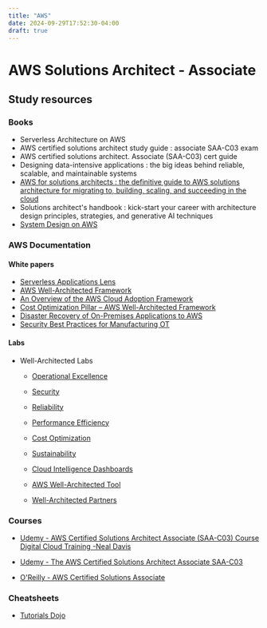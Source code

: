 ```yaml
---
title: "AWS"
date: 2024-09-29T17:52:30-04:00
draft: true
---
```


# AWS Solutions Architect - Associate

## Study resources

### Books

- Serverless Architecture on AWS
- AWS certified solutions architect study guide : associate SAA-C03 exam
- AWS certified solutions architect. Associate (SAA-C03) cert guide
- Designing data-intensive applications : the big ideas behind reliable, scalable, and maintainable systems
- [AWS for solutions architects : the definitive guide to AWS solutions architecture for migrating to, building, scaling, and succeeding in the cloud](https://learning-oreilly-com.ezproxy.torontopubliclibrary.ca/library/view/aws-for-solutions/9781803238951/)
- Solutions architect's handbook : kick-start your career with architecture design principles, strategies, and generative AI techniques
- [System Design on AWS](https://learning-oreilly-com.ezproxy.torontopubliclibrary.ca/library/view/system-design-on/9781098146887/)

### AWS Documentation

#### White papers

- [Serverless Applications Lens](https://docs.aws.amazon.com/wellarchitected/latest/serverless-applications-lens/welcome.html)
- [AWS Well-Architected Framework](https://docs.aws.amazon.com/pdfs/wellarchitected/latest/framework/wellarchitected-framework.pdf#welcome)
- [An Overview of the AWS Cloud Adoption Framework](https://docs.aws.amazon.com/whitepapers/latest/overview-aws-cloud-adoption-framework/welcome.html?did=wp_card&trk=wp_card)
- [Cost Optimization Pillar – AWS Well-Architected Framework](https://docs.aws.amazon.com/pdfs/wellarchitected/latest/cost-optimization-pillar/wellarchitected-cost-optimization-pillar.pdf#welcome)
- [Disaster Recovery of On-Premises Applications to AWS](https://docs.aws.amazon.com/pdfs/whitepapers/latest/disaster-recovery-of-on-premises-applications-to-aws/disaster-recovery-of-on-premises-applications-to-aws.pdf#abstract-and-introduction)
- [Security Best Practices for Manufacturing OT](https://docs.aws.amazon.com/pdfs/whitepapers/latest/security-best-practices-for-manufacturing-ot/security-best-practices-for-manufacturing-ot.pdf#security-best-practices-for-manufacturing-ot)

#### Labs

- Well-Architected Labs

  - [Operational Excellence](https://www.wellarchitectedlabs.com/operational-excellence/)

  - [Security](https://www.wellarchitectedlabs.com/security/)
  - [Reliability](https://www.wellarchitectedlabs.com/reliability/)
  - [Performance Efficiency](https://www.wellarchitectedlabs.com/performance-efficiency/)
  - [Cost Optimization](https://www.wellarchitectedlabs.com/cost-optimization/)
  - [Sustainability](https://www.wellarchitectedlabs.com/sustainability/)
  - [Cloud Intelligence Dashboards](https://www.wellarchitectedlabs.com/cloud-intelligence-dashboards/)
  - [AWS Well-Architected Tool](https://www.wellarchitectedlabs.com/well-architected-tool/)
  - [Well-Architected Partners](https://www.wellarchitectedlabs.com/well-architected-partners/)

### Courses

- [Udemy - AWS Certified Solutions Architect Associate (SAA-C03) Course Digital Cloud Training -Neal Davis](https://www.udemy.com/course/aws-certified-solutions-architect-associate-hands-on/)

- [Udemy - The AWS Certified Solutions Architect Associate SAA-C03](https://www.udemy.com/course/aws-certified-solutions-architect-associate-saa-c03/)

  

- [O'Reilly - AWS Certified Solutions Associate](https://learning-oreilly-com.ezproxy.torontopubliclibrary.ca/videos/aws-certified-solutions/9780138057374/)

### Cheatsheets
- [Tutorials Dojo](https://tutorialsdojo.com/aws-certified-solutions-architect-associate-saa-c03/)

    


